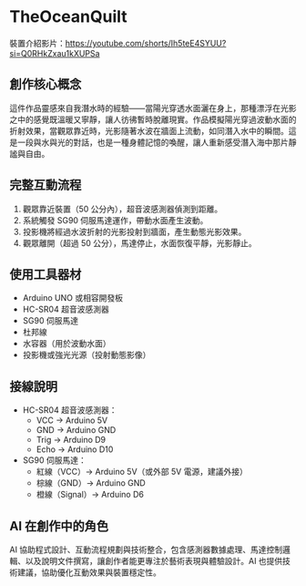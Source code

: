 # TheOceanQuilt

裝置介紹影片：https://youtube.com/shorts/Ih5teE4SYUU?si=Q0RHkZxau1kXUPSa

## 創作核心概念
這件作品靈感來自我潛水時的經驗——當陽光穿透水面灑在身上，那種漂浮在光影之中的感覺既溫暖又寧靜，讓人彷彿暫時脫離現實。作品模擬陽光穿過波動水面的折射效果，當觀眾靠近時，光影隨著水波在牆面上流動，如同潛入水中的瞬間。這是一段與水與光的對話，也是一種身體記憶的喚醒，讓人重新感受潛入海中那片靜謐與自由。

## 完整互動流程
1. 觀眾靠近裝置（50 公分內），超音波感測器偵測到距離。
2. 系統觸發 SG90 伺服馬達運作，帶動水面產生波動。
3. 投影機將經過水波折射的光影投射到牆面，產生動態光影效果。
4. 觀眾離開（超過 50 公分），馬達停止，水面恢復平靜，光影靜止。

## 使用工具器材
- Arduino UNO 或相容開發板
- HC-SR04 超音波感測器
- SG90 伺服馬達
- 杜邦線
- 水容器（用於波動水面）
- 投影機或強光光源（投射動態影像）

## 接線說明
- HC-SR04 超音波感測器：
  - VCC → Arduino 5V
  - GND → Arduino GND
  - Trig → Arduino D9
  - Echo → Arduino D10
- SG90 伺服馬達：
  - 紅線（VCC）→ Arduino 5V（或外部 5V 電源，建議外接）
  - 棕線（GND）→ Arduino GND
  - 橙線（Signal）→ Arduino D6

## AI 在創作中的角色
AI 協助程式設計、互動流程規劃與技術整合，包含感測器數據處理、馬達控制邏輯、以及說明文件撰寫，讓創作者能更專注於藝術表現與體驗設計。AI 也提供技術建議，協助優化互動效果與裝置穩定性。
